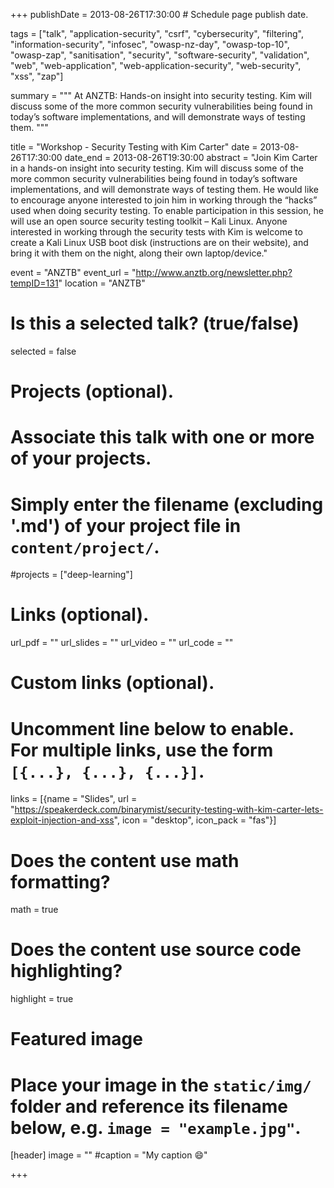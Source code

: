 +++
publishDate = 2013-08-26T17:30:00  # Schedule page publish date.

tags = ["talk", "application-security", "csrf", "cybersecurity", "filtering", "information-security", "infosec", "owasp-nz-day", "owasp-top-10", "owasp-zap", "sanitisation", "security", "software-security", "validation", "web", "web-application", "web-application-security", "web-security", "xss", "zap"]

summary = """
At ANZTB: Hands-on insight into security testing. Kim will discuss some of the more common security vulnerabilities being found in today’s software implementations, and will demonstrate ways of testing them.
"""

title = "Workshop - Security Testing with Kim Carter"
date = 2013-08-26T17:30:00
date_end = 2013-08-26T19:30:00
abstract = "Join Kim Carter in a hands-on insight into security testing. Kim will discuss some of the more common security vulnerabilities being found in today’s software implementations, and will demonstrate ways of testing them. He would like to encourage anyone interested to join him in working through the “hacks” used when doing security testing. To enable participation in this session, he will use an open source security testing toolkit – Kali Linux. Anyone interested in working through the security tests with Kim is welcome to create a Kali Linux USB boot disk (instructions are on their website), and bring it with them on the night, along their own laptop/device."

event = "ANZTB"
event_url = "http://www.anztb.org/newsletter.php?tempID=131"
location = "ANZTB"

# Is this a selected talk? (true/false)
selected = false

# Projects (optional).
#   Associate this talk with one or more of your projects.
#   Simply enter the filename (excluding '.md') of your project file in `content/project/`.
#projects = ["deep-learning"]

# Links (optional).
url_pdf = ""
url_slides = ""
url_video = ""
url_code = ""

# Custom links (optional).
#   Uncomment line below to enable. For multiple links, use the form `[{...}, {...}, {...}]`.
links = [{name = "Slides", url = "https://speakerdeck.com/binarymist/security-testing-with-kim-carter-lets-exploit-injection-and-xss", icon = "desktop", icon_pack = "fas"}]

# Does the content use math formatting?
math = true

# Does the content use source code highlighting?
highlight = true

# Featured image
# Place your image in the `static/img/` folder and reference its filename below, e.g. `image = "example.jpg"`.
[header]
image = ""
#caption = "My caption :smile:"

+++

<script async class="speakerdeck-embed" data-id="4d981eff21584ff2a7c361580105bdc8" data-ratio="1.33333333333333" src="//speakerdeck.com/assets/embed.js"></script>
<br>


